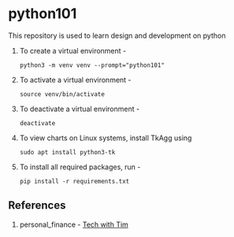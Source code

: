 # python101

This repository is used to learn design and development on python

1. To create a virtual environment -
    ```
    python3 -m venv venv --prompt="python101"
    ```

2. To activate a virtual environment -
    ```
    source venv/bin/activate
    ```

3. To deactivate a virtual environment -
    ```
    deactivate
    ```

4. To view charts on Linux systems, install TkAgg using 
    ```
    sudo apt install python3-tk
    ```

5. To install all required packages, run -
    ```
    pip install -r requirements.txt
    ```

## References
1. personal_finance - [Tech with Tim](https://www.youtube.com/watch?v=Dn1EjhcQk64&t=354s)